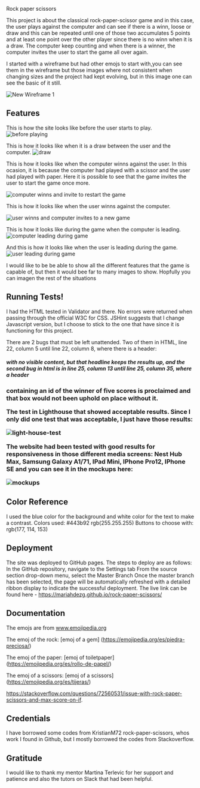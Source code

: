 Rock paper scissors

This project is about the classical rock-paper-scissor game and in this case, the user plays against the computer and can see if there is a winn, loose or draw and this can be repeated until one of those two accumulates 5 points and at least one point over the other player since there is no winn when it is a draw. The computer keep counting and when there is a winner, the computer invites the user to start the game all over again.

I started with a wireframe  but had other emojs to start with,you can see them in the wireframe but those images where not consistent when changing sizes and the project had kept evolving, but in this image one can see the basic of it still.

![New Wireframe 1](https://github.com/MariaHdezG/rock-paper-scissors/assets/125393563/d5a5f57e-2125-42a1-a54c-6d2c1f59c441)

## Features
This is how the site looks like before the user starts to play.
![before playing](https://github.com/MariaHdezG/rock-paper-scissors/assets/125393563/bc7d5113-4b5c-4aa9-a496-f647706abac3)

This is how it looks like when it is a draw between the user and the computer.
![draw](https://github.com/MariaHdezG/rock-paper-scissors/assets/125393563/5863dff9-5567-48aa-aeec-4aae27437fe6)

This is how it looks like when the computer winns against the user. In this ocasion, it is because the computer had played with a scissor and the user had played with paper. Here it is possible to see that the game invites the user to start the game once more.

![computer winns and invite to restart the game](https://github.com/MariaHdezG/rock-paper-scissors/assets/125393563/cdda4bf1-5ebe-48a3-bfc2-c4058e3a7fc3)

This is how it looks like when the user winns against the computer.

![user winns and computer invites to a new game](https://github.com/MariaHdezG/rock-paper-scissors/assets/125393563/b42d932d-c230-4e10-a944-dba674003b2c)

This is how it looks like during the game when the computer is leading.
![computer leading during game](https://github.com/MariaHdezG/rock-paper-scissors/assets/125393563/575add70-be38-4ee7-bcf9-01db8121746b)

And this is how it looks like when the user is leading during the game.
![user leading during game](https://github.com/MariaHdezG/rock-paper-scissors/assets/125393563/7a27233a-89a3-4e74-8611-bce7b8015e5d)

I would like to be be able to show all the different features that the game is capable of, but then it would bee far to many images to show. Hopfully you can imagen the rest of the situations

## Running Tests!

I had the HTML tested in Validator and there. No errors were returned when passing through the official W3C for CSS. JSHint suggests that I change Javascript version, but I choose to stick to the one that have since it is functioning for this project.

There are 2 bugs that must be left unattended. Two of them in HTML, line 22, column 5 until line 22, column 8, where there is a header: <h5> with no visible content, but that headline keeps the results up, and the second bug in html is in line 25, column 13 until line 25, column 35, where a header <h3> containing an id of the winner of five scores is proclaimed and that box would not been uphold on place without it.

The test in Lighthouse that showed acceptable results. Since I only did one test that was acceptable, I just have those results:

![light-house-test](https://github.com/MariaHdezG/rock-paper-scissors/assets/125393563/727398b5-9a00-43fa-bf60-46b6e9b89d14)

The website had been tested with good results for responsiveness in those different media screens: Nest Hub Max, Samsung Galaxy A1/71, IPad Mini, IPhone Pro12, IPhone SE and you can see it in the mockups here:

![mockups](https://github.com/MariaHdezG/rock-paper-scissors/assets/125393563/e808aa2a-fa5b-4f82-8cc4-5e906467573c)

## Color Reference

I used the blue color for the background and white color for the text to make a contrast.
Colors used:
#443b92
rgb(255.255.255)
Buttons to choose with: rgb(177, 114, 153)

## Deployment

The site was deployed to GitHub pages. The steps to deploy are as follows: In the GitHub repository, navigate to the Settings tab From the source section drop-down menu, select the Master Branch Once the master branch has been selected, the page will be automatically refreshed with a detailed ribbon display to indicate the successful deployment. The live link can be found here - https://mariahdezg.github.io/rock-paper-scissors/

## Documentation

The emojs are from www.emojipedia.org 

The emoj of the rock:
[emoj of a gem] (https://emojipedia.org/es/piedra-preciosa/)

The emoj of the paper:
[emoj of toiletpaper] (https://emojipedia.org/es/rollo-de-papel/)

The emoj of a scissors:
[emoj of a scissors] (https://emojipedia.org/es/tijeras/)

 https://stackoverflow.com/questions/72560531/issue-with-rock-paper-scissors-and-max-score-on-if.

## Credentials

I have borrowed some codes from KristianM72 rock-paper-scissors, whos work I found in Github, but I mostly borrowed the codes from Stackoverflow.

## Gratitude

I would like to thank my mentor Martina Terlevic for her support and patience and also the tutors on Slack that had been helpful.
